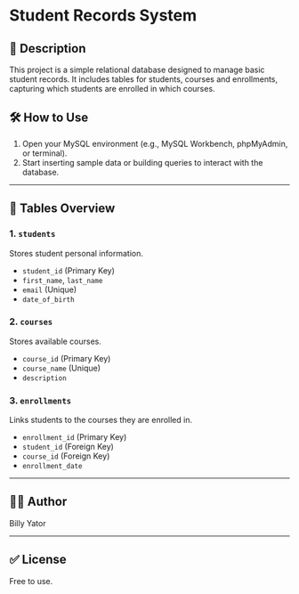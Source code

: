 # Student Records System 

## 📘 Description

This project is a simple relational database designed to manage basic student records. It includes tables for students, courses and enrollments, capturing which students are enrolled in which courses.


## 🛠️ How to Use

1. Open your MySQL environment (e.g., MySQL Workbench, phpMyAdmin, or terminal).
2. Start inserting sample data or building queries to interact with the database.

---

## 🧱 Tables Overview

### 1. `students`
Stores student personal information.
- `student_id` (Primary Key)
- `first_name`, `last_name`
- `email` (Unique)
- `date_of_birth`

### 2. `courses`
Stores available courses.
- `course_id` (Primary Key)
- `course_name` (Unique)
- `description`

### 3. `enrollments`
Links students to the courses they are enrolled in.
- `enrollment_id` (Primary Key)
- `student_id` (Foreign Key)
- `course_id` (Foreign Key)
- `enrollment_date`

---

## 👨‍💻 Author

Billy Yator  

---

## ✅ License

Free to use.
